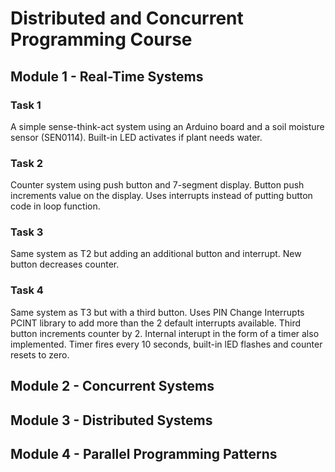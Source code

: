 # Distributed and Concurrent Programming Course

## Module 1 - Real-Time Systems

### Task 1
A simple sense-think-act system using an Arduino board and a soil moisture sensor (SEN0114).
Built-in LED activates if plant needs water. 

### Task 2
Counter system using push button and 7-segment display. Button push increments value on the display. 
Uses interrupts instead of putting button code in loop function.

### Task 3
Same system as T2 but adding an additional button and interrupt. New button decreases counter. 

### Task 4
Same system as T3 but with a third button. Uses PIN Change Interrupts PCINT library to add more than the 2 default interrupts available. Third button increments counter by 2.
Internal interupt in the form of a timer also implemented. Timer fires every 10 seconds, built-in lED flashes and counter resets to zero.  

## Module 2 - Concurrent Systems

## Module 3 - Distributed Systems

## Module 4 - Parallel Programming Patterns



